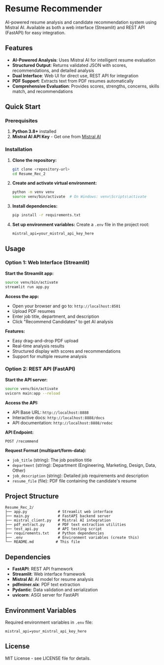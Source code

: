# Resume Recommender

AI-powered resume analysis and candidate recommendation system using Mistral AI. Available as both a web interface (Streamlit) and REST API (FastAPI) for easy integration.

## Features

- **AI-Powered Analysis**: Uses Mistral AI for intelligent resume evaluation
- **Structured Output**: Returns validated JSON with scores, recommendations, and detailed analysis
- **Dual Interface**: Web UI for direct use, REST API for integration
- **PDF Support**: Extracts text from PDF resumes automatically
- **Comprehensive Evaluation**: Provides scores, strengths, concerns, skills match, and recommendations

## Quick Start

### Prerequisites

1. **Python 3.8+** installed
2. **Mistral AI API Key** - Get one from [Mistral AI](https://mistral.ai/)

### Installation

1. **Clone the repository:**

   ```bash
   git clone <repository-url>
   cd Resume_Rec_2
   ```

2. **Create and activate virtual environment:**

   ```bash
   python -m venv venv
   source venv/bin/activate  # On Windows: venv\Scripts\activate
   ```

3. **Install dependencies:**

   ```bash
   pip install -r requirements.txt
   ```

4. **Set up environment variables:**
   Create a `.env` file in the project root:
   ```env
   mistral_api=your_mistral_api_key_here
   ```

## Usage

### Option 1: Web Interface (Streamlit)

**Start the Streamlit app:**

```bash
source venv/bin/activate
streamlit run app.py
```

**Access the app:**

- Open your browser and go to: `http://localhost:8501`
- Upload PDF resumes
- Enter job title, department, and description
- Click "Recommend Candidates" to get AI analysis

**Features:**

- Easy drag-and-drop PDF upload
- Real-time analysis results
- Structured display with scores and recommendations
- Support for multiple resume analysis

### Option 2: REST API (FastAPI)

**Start the API server:**

```bash
source venv/bin/activate
uvicorn main:app --reload
```

**Access the API:**

- API Base URL: `http://localhost:8888`
- Interactive docs: `http://localhost:8888/docs`
- API documentation: `http://localhost:8888/redoc`

**API Endpoint:**

```
POST /recommend
```

**Request Format (multipart/form-data):**

- `job_title` (string): The job position title
- `department` (string): Department (Engineering, Marketing, Design, Data, Other)
- `job_description` (string): Detailed job requirements and description
- `resume_file` (file): PDF file containing the candidate's resume

## Project Structure

```
Resume_Rec_2/
├── app.py              # Streamlit web interface
├── main.py             # FastAPI backend server
├── mistral_client.py   # Mistral AI integration
├── pdf_extract.py      # PDF text extraction utilities
├── test_api.py         # API testing script
├── requirements.txt    # Python dependencies
├── .env                # Environment variables (create this)
└── README.md          # This file
```

## Dependencies

- **FastAPI**: REST API framework
- **Streamlit**: Web interface framework
- **Mistral AI**: AI model for resume analysis
- **pdfminer.six**: PDF text extraction
- **Pydantic**: Data validation and serialization
- **uvicorn**: ASGI server for FastAPI

## Environment Variables

Required environment variables in `.env` file:

```env
mistral_api=your_mistral_api_key_here
```

## License

MIT License - see LICENSE file for details.
